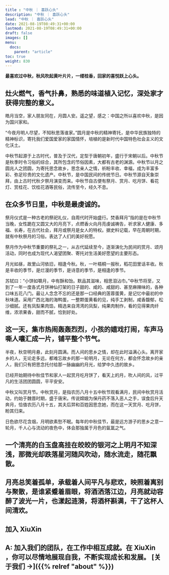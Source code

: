 ```yaml
---
title : "中秋 ｜ 喜跃心头"
description: "中秋 ｜ 喜跃心头"
lead: "中秋 ｜ 喜跃心头"
date: 2021-08-19T08:49:31+00:00
lastmod: 2021-08-19T08:49:31+00:00
draft: false 
images: []
menu:
  docs:
    parent: "article"
toc: true
weight: 830
---
```


**最喜欢过中秋，秋风吹起黄叶片片，一缕桂香，回家的喜悦跃上心头。**

## 灶火燃气，香气扑鼻，熟悉的味道植入记忆，深处家才获得完整的意义。

皓月当空，家人朋友同在，月圆人安。遥之望，感之：中国之所以喜欢中秋，是因为国兴家和。

“今夜月明人尽望，不知秋思落谁家。”圆月是中秋的精神寄托，是中华民族独特的精神标识，寄托我们爱国爱家的家国情怀，培植的是新时代中国特色社会主义的文化沃土。

中秋节起源于上古时代，普及于汉代，定型于唐朝初年，盛行于宋朝以后。中秋节是秋季时令习俗的综合，其所包含的节俗因素，大都有古老的渊源。中秋节以月之圆兆人之团圆，为寄托思念故乡，思念亲人之情，祈盼丰收、幸福，成为丰富多彩、弥足珍贵的文化遗产。中秋节，是中国民间的传统节日。中秋节源自天象崇拜，由上古时代秋夕祭月演变而来。中秋节自古便有祭月、赏月、吃月饼、看花灯、赏桂花、饮桂花酒等民俗，流传至今，经久不息。

## 在众多节日里，中秋是最虔诚的。

祭月仪式是一种古老的祭祀礼仪，自周代时开始盛行。焚香拜月”指的是在中秋节当晚，女性跪在又圆又大的月亮下，点燃香火向月亮虔诚祷告，祈求家人健康、多福、长寿，在古代社会，拜月或祭月是女人的特权。据史料记载，早在周朝时期，就有中秋祭月的习俗。表达了人们的美好祝愿。

祭月作为中秋节重要的祭礼之一，从古代延续至今，逐渐演化为民间的赏月、颂月活动，同时也成为现代人渴望团聚、寄托对生活美好愿望的主要形态。

月光如昼，故里山河依旧，相逢今秋。秋，一叶梧桐一报秋，稻花田里话丰收。秋是丰收的季节，是烂漫的季节，是诗意的季节，是相逢的季节。

苏轼曰：“小饼如嚼月，中有酥和饴。默品其滋味，相思泪沾巾。”中秋节将至，又到了一年一度各式月饼神仙打架的日子甜的、咸的、咸甜的、甚至麻辣味的，各种口味五花八门。最让人念念不忘的还是那一口经典的莲蓉蛋黄，是记忆中最初的中秋味道。采用广西北海的海鸭蛋，一整颗蛋黄看的见，纯手工剥制，咸香馥郁，松沙细腻。还有凤梨果肉馅，精选来自湾湾的凤梨，纯果肉制作，看的见得果肉纤维，浓浓果香，甜而不腻，恰到好处。

## 这一天，集市热闹轰轰烈烈，小孩的嬉戏打闹，车声马嘶人嚷汇成一片，铺平整个节气。

半夜，秋空明月悬，此刻月圆满。而人间的思乡之情，却在此时溢满心头。离开家乡的人，无论走多远，都难忘故乡的那一轮明月，无论在何方，都会怀念故乡的亲人，我们只有把思念托付给那一脉幽幽的月光，给梦中久违的故乡。

已经开始期待中秋佳节和家人一起赏月吃月饼了，看天上的月，吹人间的风，过平凡的生活团团圆圆，平平安安。

中秋又叫赏月节。中秋赏月，是指农历八月十五中秋节观看满月，民间中秋赏月活动，约始于魏晋时期，盛于唐宋。传说嫦娥为保丹药不落入恶人之手，误食后升天奔月，恰值农历八月十五，其夫后羿和百姓因思念她，而在这一天赏月、吃月饼，盼其归来。

日色欲尽花含烟，月明欲素愁不眠。每年的中秋佳节，最是远方游子的思乡之意一轮月，千人心与流动的夜色中，体会那独属于月色的氤氲之气。

## 一个清亮的白玉盘高挂在皎皎的银河之上明月不知深浅，那微光却跌落星河随风吹动，随水流走，随花飘散。

## 月亮总笑着孤单，承载着人间平凡与悲欢，映照着离别与聚散，是谁紧蹙着眉眼，将酒洒落江边，月亮就动容醉了波光一片，也漾起涟漪，将酒杯斟满，干了这杯人间清欢。

## 加入 **XiuXin**

## **A:** 加入我们的团队，在工作中相互成就。在 **XiuXin** ，你可以尽情地展现自我，不断实现成长和发展。  [关于我们 →]({{% relref "about" %}})

